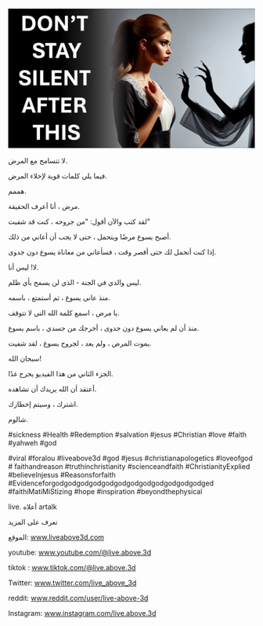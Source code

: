 ![Video cover image](../cover.jpeg "cover-photo")

لا تتسامح مع المرض.

فيما يلي كلمات قوية لإخلاء المرض.

هممم.

مرض ، أنا أعرف الحقيقة.

لقد كتب والآن أقول: "من جروحه ، كنت قد شفيت"

أصبح يسوع مرضًا ويتحمل ، حتى لا يجب أن أعاني من ذلك.

إذا كنت أتحمل لك حتى أقصر وقت ، فسأعاني من معاناة يسوع دون جدوى.

لا! ليس أنا.

ليس والدي في الجنة - الذي لن يسمح بأي ظلم.

منذ عانى يسوع ، ثم أستمتع ، باسمه.

يا مرض ، اسمع كلمة الله التي لا تتوقف.

منذ أن لم يعاني يسوع دون جدوى ، أخرجك من جسدي ، باسم يسوع.

يموت المرض ، ولم يعد ، لجروح يسوع ، لقد شفيت.

سبحان الله!

الجزء الثاني من هذا الفيديو يخرج غدًا.

أعتقد أن الله يريدك أن تشاهده.

اشترك ، وسيتم إخطارك.

شالوم.

#sickness #Health #Redemption #salvation #jesus #Christian #love #faith #yahweh #god

#viral #foralou #liveabove3d #god #jesus #christianapologetics #loveofgod # faithandreason #truthinchristianity #scienceandfaith #ChristianityExplied #believeInjesus #Reasonsforfaith #Evidenceforgodgodgodgodgodgodgodgodgodgodgodgodged #faithiMatiMiStizing #hope #inspiration #beyondthephysical

live. أعلاه artalk  

تعرف على المزيد

الموقع: www.liveabove3d.com

youtube: www.youtube.com/@live.above.3d

 tiktok : www.tiktok.com/@live.above.3d

Twitter: www.twitter.com/live_above_3d

reddit: www.reddit.com/user/live-above-3d  

Instagram: www.instagram.com/live.above.3d